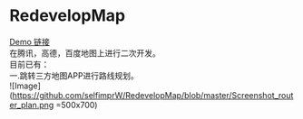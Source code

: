 # RedevelopMap
[Demo 链接](https://github.com/selfimprW/RedevelopMap/blob/master/app-debug.apk)
<br/>在腾讯，高德，百度地图上进行二次开发。
<br/>目前已有：
<br/>一.跳转三方地图APP进行路线规划。
<br/>![Image](https://github.com/selfimprW/RedevelopMap/blob/master/Screenshot_router_plan.png =500x700)
